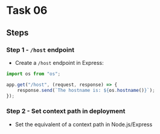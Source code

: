 # Task 06

## Steps

### Step 1 - `/host` endpoint

- Create a `/host` endpoint in Express:

```typescript
import os from "os";

app.get("/host", (request, response) => {
    response.send(`The hostname is: ${os.hostname()}`);
});
```

### Step 2 - Set context path in deployment

- Set the equivalent of a context path in Node.js/Express

```typescript

```